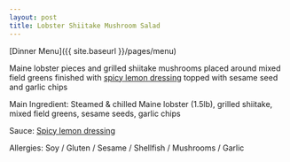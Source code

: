 ```yaml
---
layout: post
title: Lobster Shiitake Mushroom Salad
---
```


[Dinner Menu]({{ site.baseurl }}/pages/menu)

Maine lobster pieces and grilled shiitake mushrooms placed around mixed field greens finished with [spicy lemon dressing](../sauces/spicy-lemon-dressing.md) topped with sesame seed and garlic
chips

Main Ingredient: Steamed & chilled Maine lobster (1.5lb), grilled shiitake, mixed field greens, sesame
seeds, garlic chips

Sauce: [Spicy lemon dressing](../sauces/spicy-lemon-dressing.md)

Allergies: Soy / Gluten / Sesame / Shellfish / Mushrooms / Garlic
